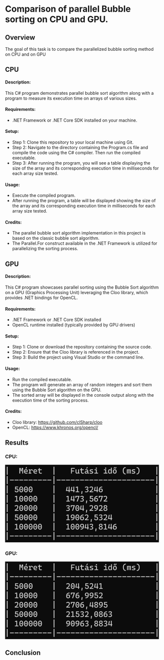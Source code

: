 # Comparison of parallel Bubble sorting on CPU and GPU.

## Overview
The goal of this task is to compare the parallelized bubble sorting method on CPU and on GPU



## CPU
#### Description:
This C# program demonstrates parallel bubble sort algorithm along with a program to measure its execution time on arrays of various sizes.

#### Requirements:
- .NET Framework or .NET Core SDK installed on your machine.

#### Setup:
- Step 1:  Clone this repository to your local machine using Git.
- Step 2:  Navigate to the directory containing the Program.cs file and compile the code using the C# compiler. Then run the compiled executable.
- Step 3:  After running the program, you will see a table displaying the size of the array and its corresponding execution time in milliseconds for each array size tested.

#### Usage:
- Execute the compiled program.
- After running the program, a table will be displayed showing the size of the array and its corresponding execution time in milliseconds for each array size tested.

#### Credits:
- The parallel bubble sort algorithm implementation in this project is based on the classic bubble sort algorithm.
- The Parallel.For construct available in the .NET Framework is utilized for parallelizing the sorting process.


## GPU
#### Description:
This C# program showcases parallel sorting using the Bubble Sort algorithm on a GPU (Graphics Processing Unit) leveraging the Cloo library, which provides .NET bindings for OpenCL.

#### Requirements:
- .NET Framework or .NET Core SDK installed
- OpenCL runtime installed (typically provided by GPU drivers)

#### Setup:
- Step 1:  Clone or download the repository containing the source code.
- Step 2:  Ensure that the Cloo library is referenced in the project.
- Step 3:  Build the project using Visual Studio or the command line.

#### Usage:
- Run the compiled executable.
- The program will generate an array of random integers and sort them using the Bubble Sort algorithm on the GPU.
- The sorted array will be displayed in the console output along with the execution time of the sorting process.

#### Credits:
- Cloo library: https://github.com/clSharp/cloo
- OpenCL: https://www.khronos.org/opencl/

## Results
### CPU:
![CPU results](https://github.com/Beantonia/parhuzamos_eszkozok/blob/main/CPU_results.png)

### GPU:
![CPU results](https://github.com/Beantonia/parhuzamos_eszkozok/blob/main/GPU_results.png)

## Conclusion

